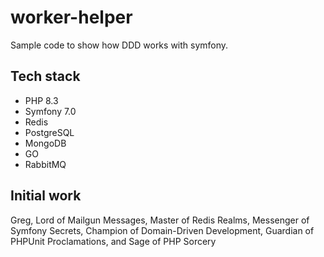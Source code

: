 # worker-helper

Sample code to show how DDD works with symfony.

## Tech stack
* PHP 8.3
* Symfony 7.0
* Redis
* PostgreSQL
* MongoDB
* GO
* RabbitMQ

## Initial work
Greg, Lord of Mailgun Messages, Master of Redis Realms, Messenger of Symfony Secrets, Champion of Domain-Driven Development, Guardian of PHPUnit Proclamations, and Sage of PHP Sorcery